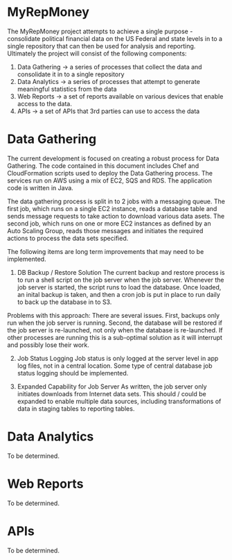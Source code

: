 MyRepMoney
==========

The MyRepMoney project attempts to achieve a single purpose - consolidate political financial data on the US Federal and state levels in to a single repository that can then be used for analysis and reporting.  Ultimately the project will consist of the following components:

1.  Data Gathering -> a series of processes that collect the data and consolidate it in to a single repository
2.  Data Analytics -> a series of processes that attempt to generate meaningful statistics from the data
3.  Web Reports -> a set of reports available on various devices that enable access to the data.
4.  APIs -> a set of APIs that 3rd parties can use to access the data


Data Gathering
=============
The current development is focused on creating a robust process for Data Gathering.  The code contained in this document includes Chef and CloudFormation scripts used to deploy the Data Gathering process.  The services run on AWS using a mix of EC2, SQS and RDS.  The application code is written in Java.

The data gathering process is split in to 2 jobs with a messaging queue.  The first job, which runs on a single EC2 instance, reads a database table and sends message requests to take action to download various data asets.  The second job, which runs on one or more EC2 instances as defined by an Auto Scaling Group, reads those messages and initiates the required actions to process the data sets specified.

The following items are long term improvements that may need to be implemented.

1.  DB Backup / Restore Solution
The current backup and restore process is to run a shell script on the job server when the job server.  Whenever the job server is started, the script runs to load the database.  Once loaded, an inital backup is taken, and then a cron job is put in place to run daily to back up the database in to S3.

Problems with this approach:  There are several issues.  First, backups only run when the job server is running.  Second, the database will be restored if the job server is re-launched, not only when the database is re-launched.  If other processes are running this is a sub-optimal solution as it will interrupt and possibly lose their work.  

2.  Job Status Logging
Job status is only logged at the server level in app log files, not in a central location.  Some type of central database job status logging should be implemented.

3.  Expanded Capability for Job Server
As written, the job server only initiates downloads from Internet data sets.  This should / could be expanded to enable multiple data sources, including transformations of data in staging tables to reporting tables.


Data Analytics
==============
To be determined.


Web Reports
==============
To be determined.


APIs
==============
To be determined.
